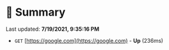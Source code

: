 # 📖 Summary
Last updated: **7/19/2021, 9:35:16 PM**

- `GET` [https://google.com](https://google.com) - **Up** (236ms)
